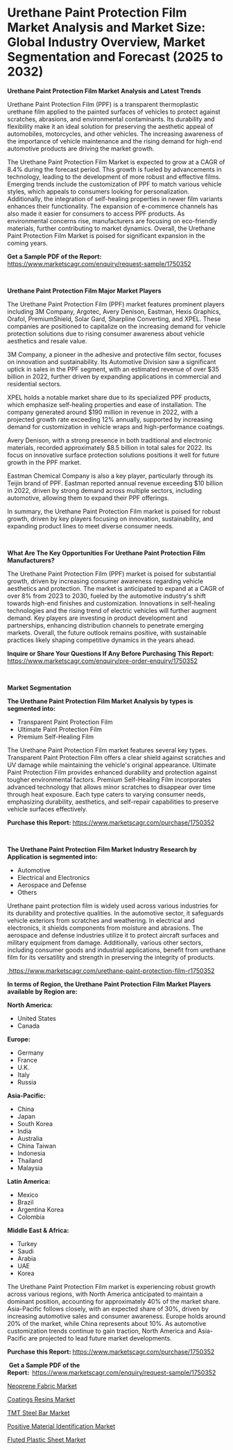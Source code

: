 <p><h1>Urethane Paint Protection Film Market Analysis and Market Size: Global Industry Overview, Market Segmentation and Forecast (2025 to 2032)</h1></p><p><strong>Urethane Paint Protection Film Market Analysis and Latest Trends</strong></p>
<p><p>Urethane Paint Protection Film (PPF) is a transparent thermoplastic urethane film applied to the painted surfaces of vehicles to protect against scratches, abrasions, and environmental contaminants. Its durability and flexibility make it an ideal solution for preserving the aesthetic appeal of automobiles, motorcycles, and other vehicles. The increasing awareness of the importance of vehicle maintenance and the rising demand for high-end automotive products are driving the market growth.</p><p>The Urethane Paint Protection Film Market is expected to grow at a CAGR of 8.4% during the forecast period. This growth is fueled by advancements in technology, leading to the development of more robust and effective films. Emerging trends include the customization of PPF to match various vehicle styles, which appeals to consumers looking for personalization. Additionally, the integration of self-healing properties in newer film variants enhances their functionality. The expansion of e-commerce channels has also made it easier for consumers to access PPF products. As environmental concerns rise, manufacturers are focusing on eco-friendly materials, further contributing to market dynamics. Overall, the Urethane Paint Protection Film Market is poised for significant expansion in the coming years.</p></p>
<p><strong>Get a Sample PDF of the Report:&nbsp;</strong> <a href="https://www.marketscagr.com/enquiry/request-sample/1750352?utm_campaign=2010&utm_medium=2&utm_source=Github&utm_content=ia&utm_term=01042025&utm_id=urethane-paint-protection-film">https://www.marketscagr.com/enquiry/request-sample/1750352</a></p>
<p>&nbsp;</p>
<p><strong>Urethane Paint Protection Film Major Market Players</strong></p>
<p><p>The Urethane Paint Protection Film (PPF) market features prominent players including 3M Company, Argotec, Avery Denison, Eastman, Hexis Graphics, Orafol, PremiumShield, Solar Gard, Sharpline Converting, and XPEL. These companies are positioned to capitalize on the increasing demand for vehicle protection solutions due to rising consumer awareness about vehicle aesthetics and resale value.</p><p>3M Company, a pioneer in the adhesive and protective film sector, focuses on innovation and sustainability. Its Automotive Division saw a significant uptick in sales in the PPF segment, with an estimated revenue of over $35 billion in 2022, further driven by expanding applications in commercial and residential sectors.</p><p>XPEL holds a notable market share due to its specialized PPF products, which emphasize self-healing properties and ease of installation. The company generated around $190 million in revenue in 2022, with a projected growth rate exceeding 12% annually, supported by increasing demand for customization in vehicle wraps and high-performance coatings.</p><p>Avery Denison, with a strong presence in both traditional and electronic materials, recorded approximately $8.5 billion in total sales for 2022. Its focus on innovative surface protection solutions positions it well for future growth in the PPF market.</p><p>Eastman Chemical Company is also a key player, particularly through its Teijin brand of PPF. Eastman reported annual revenue exceeding $10 billion in 2022, driven by strong demand across multiple sectors, including automotive, allowing them to expand their PPF offerings.</p><p>In summary, the Urethane Paint Protection Film market is poised for robust growth, driven by key players focusing on innovation, sustainability, and expanding product lines to meet diverse consumer needs.</p></p>
<p>&nbsp;</p>
<p><strong>What Are The Key Opportunities For Urethane Paint Protection Film Manufacturers?</strong></p>
<p><p>The Urethane Paint Protection Film (PPF) market is poised for substantial growth, driven by increasing consumer awareness regarding vehicle aesthetics and protection. The market is anticipated to expand at a CAGR of over 8% from 2023 to 2030, fueled by the automotive industry's shift towards high-end finishes and customization. Innovations in self-healing technologies and the rising trend of electric vehicles will further augment demand. Key players are investing in product development and partnerships, enhancing distribution channels to penetrate emerging markets. Overall, the future outlook remains positive, with sustainable practices likely shaping competitive dynamics in the years ahead.</p></p>
<p><strong>Inquire or Share Your Questions If Any Before Purchasing This Report:</strong> <a href="https://www.marketscagr.com/enquiry/pre-order-enquiry/1750352?utm_campaign=2010&utm_medium=2&utm_source=Github&utm_content=ia&utm_term=01042025&utm_id=urethane-paint-protection-film">https://www.marketscagr.com/enquiry/pre-order-enquiry/1750352</a></p>
<p>&nbsp;</p>
<p><strong>Market Segmentation</strong></p>
<p><strong>The Urethane Paint Protection Film Market Analysis by types is segmented into:</strong></p>
<p><ul><li>Transparent Paint Protection Film</li><li>Ultimate Paint Protection Film</li><li>Premium Self-Healing Film</li></ul></p>
<p><p>The Urethane Paint Protection Film market features several key types. Transparent Paint Protection Film offers a clear shield against scratches and UV damage while maintaining the vehicle's original appearance. Ultimate Paint Protection Film provides enhanced durability and protection against tougher environmental factors. Premium Self-Healing Film incorporates advanced technology that allows minor scratches to disappear over time through heat exposure. Each type caters to varying consumer needs, emphasizing durability, aesthetics, and self-repair capabilities to preserve vehicle surfaces effectively.</p></p>
<p><strong>Purchase this Report:&nbsp;</strong><a href="https://www.marketscagr.com/purchase/1750352?utm_campaign=2010&utm_medium=2&utm_source=Github&utm_content=ia&utm_term=01042025&utm_id=urethane-paint-protection-film">https://www.marketscagr.com/purchase/1750352</a></p>
<p>&nbsp;</p>
<p><strong>The Urethane Paint Protection Film Market Industry Research by Application is segmented into:</strong></p>
<p><ul><li>Automotive</li><li>Electrical and Electronics</li><li>Aerospace and Defense</li><li>Others</li></ul></p>
<p><p>Urethane paint protection film is widely used across various industries for its durability and protective qualities. In the automotive sector, it safeguards vehicle exteriors from scratches and weathering. In electrical and electronics, it shields components from moisture and abrasions. The aerospace and defense industries utilize it to protect aircraft surfaces and military equipment from damage. Additionally, various other sectors, including consumer goods and industrial applications, benefit from urethane film for its versatility and strength in preserving the integrity of products.</p></p>
<p><a href="https://www.marketscagr.com/urethane-paint-protection-film-r1750352?utm_campaign=2010&utm_medium=2&utm_source=Github&utm_content=ia&utm_term=01042025&utm_id=urethane-paint-protection-film">&nbsp;https://www.marketscagr.com/urethane-paint-protection-film-r1750352</a></p>
<p><strong>In terms of Region, the Urethane Paint Protection Film Market Players available by Region are:</strong></p>
<p>
    <p> <strong> North America: </strong>
        <ul>
            <li>United States</li>
            <li>Canada</li>
        </ul>
        </p> 
    <p> <strong> Europe: </strong>
        <ul>
            <li>Germany</li>
            <li>France</li>
            <li>U.K.</li>
            <li>Italy</li>
            <li>Russia</li>
        </ul>
        </p> 
    <p> <strong> Asia-Pacific: </strong>
        <ul>
            <li>China</li>
            <li>Japan</li>
            <li>South Korea</li>
            <li>India</li>
            <li>Australia</li>
            <li>China Taiwan</li>
            <li>Indonesia</li>
            <li>Thailand</li>
            <li>Malaysia</li>
        </ul>
        </p> 
    <p> <strong> Latin America: </strong>
        <ul>
            <li>Mexico</li>
            <li>Brazil</li>
            <li>Argentina Korea</li>
            <li>Colombia</li>
        </ul>
        </p> 
    <p> <strong> Middle East & Africa: </strong>
        <ul>
            <li>Turkey</li>
            <li>Saudi</li>
            <li>Arabia</li>
            <li>UAE</li>
            <li>Korea</li>
        </ul>
    </p>
    </p>
<p><p>The Urethane Paint Protection Film market is experiencing robust growth across various regions, with North America anticipated to maintain a dominant position, accounting for approximately 40% of the market share. Asia-Pacific follows closely, with an expected share of 30%, driven by increasing automotive sales and consumer awareness. Europe holds around 20% of the market, while China represents about 10%. As automotive customization trends continue to gain traction, North America and Asia-Pacific are projected to lead future market developments.</p></p>
<p><strong>Purchase this Report: </strong><a href="https://www.marketscagr.com/purchase/1750352?utm_campaign=2010&utm_medium=2&utm_source=Github&utm_content=ia&utm_term=01042025&utm_id=urethane-paint-protection-film">https://www.marketscagr.com/purchase/1750352</a></p>
<p>&nbsp;<strong>Get a Sample PDF of the Report:&nbsp;&nbsp;</strong><a href="https://www.marketscagr.com/enquiry/request-sample/1750352?utm_campaign=2010&utm_medium=2&utm_source=Github&utm_content=ia&utm_term=01042025&utm_id=urethane-paint-protection-film">https://www.marketscagr.com/enquiry/request-sample/1750352</a></p>
<p><strong></strong></p>
<p><p><a href="https://github.com/diosohusch6x/Market-Research-Report-List-1/blob/main/neoprene-fabric-market.md?utm_campaign=2010&utm_medium=2&utm_source=Github&utm_content=ia&utm_term=01042025&utm_id=urethane-paint-protection-film">Neoprene Fabric Market</a></p><p><a href="https://github.com/ildyduedu/Market-Research-Report-List-1/blob/main/coatings-resins-market.md?utm_campaign=2010&utm_medium=2&utm_source=Github&utm_content=ia&utm_term=01042025&utm_id=urethane-paint-protection-film">Coatings Resins Market</a></p><p><a href="https://github.com/oduorsarath9/Market-Research-Report-List-1/blob/main/tmt-steel-bar-market.md?utm_campaign=2010&utm_medium=2&utm_source=Github&utm_content=ia&utm_term=01042025&utm_id=urethane-paint-protection-film">TMT Steel Bar Market</a></p><p><a href="https://github.com/beberjuban9a/Market-Research-Report-List-1/blob/main/positive-material-identification-market.md?utm_campaign=2010&utm_medium=2&utm_source=Github&utm_content=ia&utm_term=01042025&utm_id=urethane-paint-protection-film">Positive Material Identification Market</a></p><p><a href="https://github.com/camacrokesw2/Market-Research-Report-List-1/blob/main/fluted-plastic-sheet-market.md?utm_campaign=2010&utm_medium=2&utm_source=Github&utm_content=ia&utm_term=01042025&utm_id=urethane-paint-protection-film">Fluted Plastic Sheet Market</a></p></p>